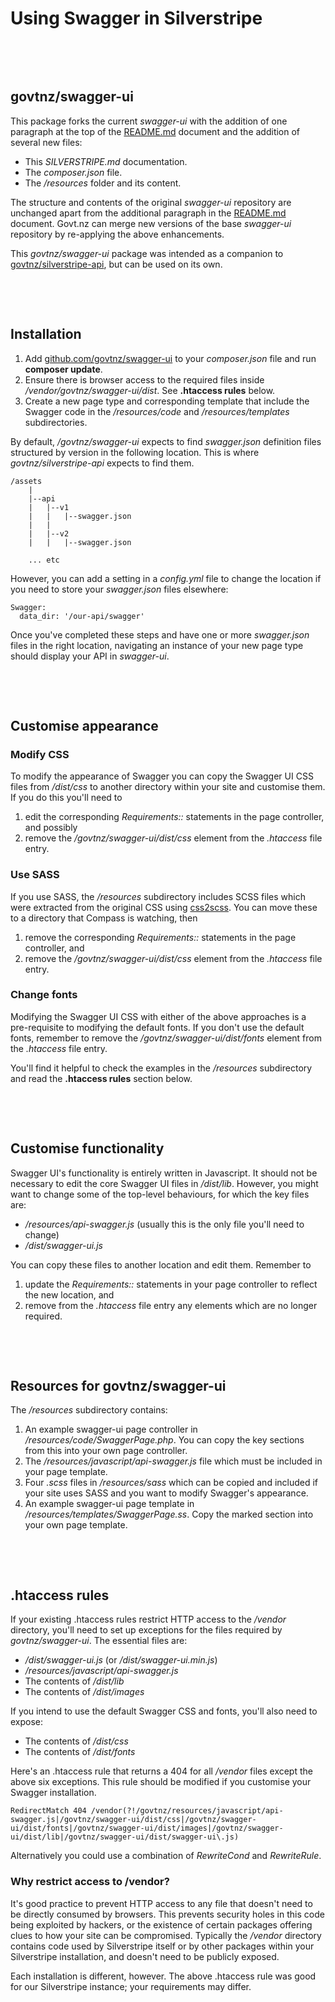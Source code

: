# Using Swagger in Silverstripe

&nbsp;

&nbsp;
## govtnz/swagger-ui
This package forks the current *swagger-ui* with the addition of one paragraph at the top of the [README.md](README.md) document and the addition of several new files:
* This *SILVERSTRIPE.md* documentation.
* The *composer.json* file.
* The */resources* folder and its content.

The structure and contents of the original *swagger-ui* repository are unchanged apart from the additional paragraph in the [README.md](README.md) document.
Govt.nz can merge new versions of the base *swagger-ui* repository by re-applying the above enhancements.
 
This *govtnz/swagger-ui* package was intended as a companion to [govtnz/silverstripe-api](https://github.com/govtnz/silverstripe-api), but can be used on its own.

&nbsp;

&nbsp;
## Installation
1. Add [github.com/govtnz/swagger-ui](https://github.com/govtnz/swagger-ui) to your *composer.json* file and run **composer update**.
1. Ensure there is browser access to the required files inside */vendor/govtnz/swagger-ui/dist*. See **.htaccess rules** below.
1. Create a new page type and corresponding template that include the Swagger code in the */resources/code* and */resources/templates* subdirectories.
 
By default, */govtnz/swagger-ui* expects to find *swagger.json* definition files structured by version in the following location. This is where *govtnz/silverstripe-api* expects to find them.
```
/assets
    |
    |--api
    |   |--v1
    |   |   |--swagger.json
    |   |
    |   |--v2
    |   |   |--swagger.json
    
    ... etc  
```
However, you can add a setting in a *config.yml* file to change the location if you need to store your *swagger.json* files elsewhere:
```
Swagger:
  data_dir: '/our-api/swagger'
```
Once you've completed these steps and have one or more *swagger.json* files in the right location, navigating an instance of your new page type should display your API in *swagger-ui*. 

&nbsp;

&nbsp;
## Customise appearance
### Modify CSS
To modify the appearance of Swagger you can copy the Swagger UI CSS files from */dist/css* to another directory within your site and customise them.
If you do this you'll need to 

1. edit the corresponding *Requirements::* statements in the page controller, and possibly
1. remove the */govtnz/swagger-ui/dist/css* element from the *.htaccess* file entry.

### Use SASS
If you use SASS, the */resources* subdirectory includes SCSS files which were extracted from the original CSS using [css2scss](http://sebastianpontow.de/css2compass/).
You can move these to a directory that Compass is watching, then

1. remove the corresponding *Requirements::* statements in the page controller, and
1. remove the */govtnz/swagger-ui/dist/css* element from the *.htaccess* file entry.

### Change fonts
Modifying the Swagger UI CSS with either of the above approaches is a pre-requisite to modifying the default fonts. 
If you don't use the default fonts, remember to remove the */govtnz/swagger-ui/dist/fonts* element from the *.htaccess* file entry.

You'll find it helpful to check the examples in the */resources* subdirectory and read the **.htaccess rules** section below.

&nbsp;

&nbsp;
## Customise functionality
Swagger UI's functionality is entirely written in Javascript.
It should not be necessary to edit the core Swagger UI files in */dist/lib*.
However, you might want to change some of the top-level behaviours, for which the key files are:
* */resources/api-swagger.js* (usually this is the only file you'll need to change)
* */dist/swagger-ui.js*

You can copy these files to another location and edit them.
Remember to 

1. update the *Requirements::* statements in your page controller to reflect the new location, and 
1. remove from the *.htaccess* file entry any elements which are no longer required.

&nbsp;

&nbsp;
## Resources for govtnz/swagger-ui
The */resources* subdirectory contains:

1. An example swagger-ui page controller in */resources/code/SwaggerPage.php*. You can copy the key sections from this into your own page controller.
1. The */resources/javascript/api-swagger.js* file which must be included in your page template.
1. Four *.scss* files in */resources/sass* which can be copied and included if your site uses SASS and you want to modify Swagger's appearance.
1. An example swagger-ui page template in */resources/templates/SwaggerPage.ss*. Copy the marked section into your own page template.

&nbsp;

&nbsp;
## .htaccess rules
If your existing .htaccess rules restrict HTTP access to the */vendor* directory, you'll need to set up exceptions for the files required by *govtnz/swagger-ui*.
The essential files are:
* */dist/swagger-ui.js* (or */dist/swagger-ui.min.js*)
* */resources/javascript/api-swagger.js*
* The contents of */dist/lib*
* The contents of */dist/images* 

If you intend to use the default Swagger CSS and fonts, you'll also need to expose:
* The contents of */dist/css*
* The contents of */dist/fonts*

Here's an .htaccess rule that returns a 404 for all */vendor* files except the above six exceptions.
This rule should be modified if you customise your Swagger installation.

```
RedirectMatch 404 /vendor(?!/govtnz/resources/javascript/api-swagger.js|/govtnz/swagger-ui/dist/css|/govtnz/swagger-ui/dist/fonts|/govtnz/swagger-ui/dist/images|/govtnz/swagger-ui/dist/lib|/govtnz/swagger-ui/dist/swagger-ui\.js)
``` 

Alternatively you could use a combination of *RewriteCond* and *RewriteRule*.

### Why restrict access to /vendor?
It's good practice to prevent HTTP access to any file that doesn't need to be directly consumed by browsers.
This prevents security holes in this code being exploited by hackers, or the existence of certain packages offering clues to how your site can be compromised.
Typically the */vendor* directory contains code used by Silverstripe itself or by other packages within your Silverstripe installation, and doesn't need to be publicly exposed.

Each installation is different, however. The above .htaccess rule was good for our Silverstripe instance; your requirements may differ.

&nbsp;

&nbsp;
